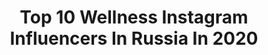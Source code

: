 ---
title: Top 10 Wellness Instagram Influencers In Russia In 2020
description: >-
  Find top wellness Instagram influencers in Russia in 2020. Most popular hashtags: #wellness #beauty #welps #retreatsamuiartursita.
platform: Instagram
profiles:
  - username: "valentinazelyaeva"
    fullname: >-
      Valentina Zelyaeva
    location: "Russia"
    followers: 156221
    engagement: 85
    commentsToLikes: 0.021666
    avatar: "https://scontent-lhr8-1.cdninstagram.com/v/t51.2885-19/11262776_669471696489602_133627207_a.jpg?_nc_ht=scontent-lhr8-1.cdninstagram.com&_nc_ohc=U-QdrksepHUAX816DOC&oh=c5362197ed3ddc16cd58e004cdbb53e1&oe=5EB9D02F"
    verified: true
    hashtags: "#custommade, #retreatsamuiartursita, #health, #wellness"
  - username: "anastasia_tobolova"
    fullname: >-
      🔥 Настасья Тоболова
    location: "Russia"
    followers: 423029
    engagement: 189
    commentsToLikes: 0.073429
    avatar: "https://scontent-lhr8-1.cdninstagram.com/v/t51.2885-19/s320x320/83043141_1345359778984225_938137173750710272_n.jpg?_nc_ht=scontent-lhr8-1.cdninstagram.com&_nc_ohc=f0JzLi-FR6kAX8T1gky&oh=b3fe21e2e6641982fcf0abb53171910d&oe=5EBBE4F2"
    verified: false
    hashtags: "#tobolova, #tobolovatobolator"
  - username: "welps"
    fullname: >-
      Welps
    location: "Russia"
    followers: 64212
    engagement: 86
    commentsToLikes: 0.166643
    avatar: "https://scontent-ams4-1.cdninstagram.com/v/t51.2885-19/s320x320/67148376_383464025685918_2997020482567405568_n.jpg?_nc_ht=scontent-ams4-1.cdninstagram.com&_nc_ohc=s2vk0E0dQj0AX_PiMHV&oh=569eb3184c907e6d79302394e1c44c14&oe=5ED10472"
    verified: false
    hashtags: "#welps"
  - username: "hosseinyousefiiii"
    fullname: >-
      Хоссейн Юсефи
    location: "Russia"
    followers: 18708
    engagement: 420
    commentsToLikes: 0.086173
    avatar: "https://scontent-lhr8-1.cdninstagram.com/v/t51.2885-19/s320x320/55829759_365990047350069_5194081908727742464_n.jpg?_nc_ht=scontent-lhr8-1.cdninstagram.com&_nc_ohc=Gw_-atUZDdwAX_UzGBV&oh=5c850fdde775aa23b54640abf340fd1d&oe=5EB91339"
    verified: false
    hashtags: "#ufc245, #acb, #boxing, #aca"
  - username: "belskih_kristina"
    fullname: >-
      ✨ Бьюти от Крис🦄✨
    location: "Russia"
    followers: 62417
    engagement: 1123
    commentsToLikes: 0.015414
    avatar: "https://scontent-ams4-1.cdninstagram.com/v/t51.2885-19/s320x320/67881386_386545785633583_1943130766208663552_n.jpg?_nc_ht=scontent-ams4-1.cdninstagram.com&_nc_ohc=vK8x2rQbNTIAX9m-8ng&oh=fd69ecc58e118ad4170e4f21e2d2900f&oe=5EB9E72A"
    verified: false
    hashtags: "#frudia, #oriflamenewyear, #aliexpress, #macrussia"
  - username: "tteymuraz"
    fullname: >-
      Тимур Тания
    location: "Russia"
    followers: 128637
    engagement: 290
    commentsToLikes: 0.027039
    avatar: "https://scontent-amt2-1.cdninstagram.com/v/t51.2885-19/s320x320/13166741_1573937489602907_1327753663_a.jpg?_nc_ht=scontent-amt2-1.cdninstagram.com&_nc_ohc=pxPFyCHTNngAX-jVb7L&oh=2884a972bbd6708e0698329f187628ea&oe=5EB7BF5A"
    verified: false
    hashtags: "#wellness, #wellnessrus"
  - username: "denis_romanov_87"
    fullname: >-
      Denis Romanov🇷🇺IFBB PRO
    location: "Russia"
    followers: 31339
    engagement: 521
    commentsToLikes: 0.020826
    avatar: "https://scontent-ams4-1.cdninstagram.com/v/t51.2885-19/s320x320/64327713_700100577126806_1351352880627449856_n.jpg?_nc_ht=scontent-ams4-1.cdninstagram.com&_nc_ohc=lp67lhNgPscAX-7lD1w&oh=7d6180882d33752da706485988a3bb7b&oe=5EBA4BE1"
    verified: false
    hashtags: "#linkinpark, #swimcup, #mondaymotivation, #newyear2020"
  - username: "oliscia_photo"
    fullname: >-
      Olesya Kuprina
    location: "Russia"
    followers: 6609
    engagement: 997
    commentsToLikes: 0.004991
    avatar: "https://scontent-ams4-1.cdninstagram.com/v/t51.2885-19/s320x320/23101863_139173966726221_5013027566659829760_n.jpg?_nc_ht=scontent-ams4-1.cdninstagram.com&_nc_ohc=3q8a0zEOTBIAX9fyE6o&oh=da3a1e55e38771d79f6ce07bce5770ee&oe=5EB82887"
    verified: false
    hashtags: "#olisciakuprina, #photoart, #bali, #romantic"
  - username: "alina_astrovskaya_"
    fullname: >-
      ASTROVSKAYA
    location: "Russia"
    followers: 372956
    engagement: 546
    commentsToLikes: 0.008100
    avatar: "https://scontent-lht6-1.cdninstagram.com/v/t51.2885-19/s320x320/62015864_475762509842465_5492527426506326016_n.jpg?_nc_ht=scontent-lht6-1.cdninstagram.com&_nc_ohc=8jG881LhW8AAX8zXBaY&oh=2af108fb4107e0317604b8fb1bd55272&oe=5EBB3693"
    verified: true
    hashtags: "#dysonairwrap, #instagram, #stayhome, #my"
  - username: "zlatachepurnaya"
    fullname: >-
      Злата Чепурная
    location: "Russia"
    followers: 64798
    engagement: 166
    commentsToLikes: 0.011093
    avatar: "https://scontent-lhr8-1.cdninstagram.com/v/t51.2885-19/s320x320/80450467_2644275635648253_7302085564507881472_n.jpg?_nc_ht=scontent-lhr8-1.cdninstagram.com&_nc_ohc=OzmKB7QTirQAX9pKp39&oh=dc039679c27f1bd135a8996caee05eb7&oe=5EBA6A7A"
    verified: false
    hashtags: "#covi, #kayakfirst, #wintercup, #wellnessclubnebo"
---